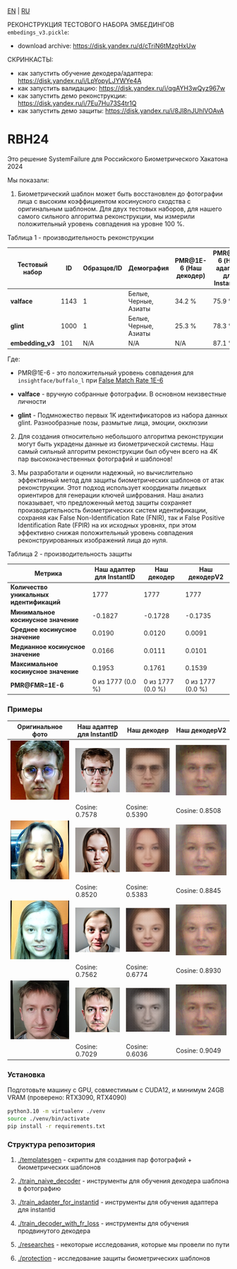 [EN](./README.md) | [RU](./README.ru.md)

РЕКОНСТРУКЦИЯ ТЕСТОВОГО НАБОРА ЭМБЕДИНГОВ `embedings_v3.pickle`:

 - download archive: https://disk.yandex.ru/d/cTriN6tMzgHxUw

СКРИНКАСТЫ:

 - как запустить обучение декодера/адаптера: https://disk.yandex.ru/i/LpYopyLJYWYe4A
 - как запустить валидацию: https://disk.yandex.ru/i/qgAYH3wQyz967w
 - как запустить демо реконструкции: https://disk.yandex.ru/i/7Eu7Hu73S4tr1Q
 - как запустить демо защиты: https://disk.yandex.ru/i/8Jl8nJUhlVOAvA

RBH24
===

Это решение SystemFailure для Российского Биометрического Хакатона 2024

Мы показали:

1. Биометрический шаблон может быть восстановлен до фотографии лица с высоким коэффициентом косинусного сходства с оригинальным шаблоном. 
   Для двух тестовых наборов, для нашего самого сильного алгоритма реконструкции, мы измерили положительный уровень совпадения на уровне 100 %.

Таблица 1 - производительность реконструкции

| Тестовый набор   | ID   | Образцов/ID | Демография          | PMR@1E-6 (Наш декодер) | PMR@1E-6 (Наш адаптер для InstantID) | PMR@1E-6 (Наш декодерV2) |
|------------------|------|-------------|---------------------|------------------------|--------------------------------------|--------------------------|
| **valface**      | 1143 | 1           | Белые, Черные, Азиаты | 34.2 %                 | 75.9 %                               | 100 %                    |
| **glint**        | 1000 | 1           | Белые, Черные, Азиаты | 25.3 %                 | 78.3 %                               | 100 %                    |
| **embedding_v3** | 101  | N/A         | N/A                 | N/A                    | 87.1 %                               | 100 %                    |

Где:

 - PMR@1E-6 - это положительный уровень совпадения для `insightface/buffalo_l` при [False Match Rate 1E-6](./researches/README.md)

 - **valface** - вручную собранные фотографии. В основном неизвестные личности

 - **glint** - Подмножество первых 1K идентификаторов из набора данных glint. Разнообразные позы, размытые лица, эмоции, окклюзии

2. Для создания относительно небольшого алгоритма реконструкции могут быть украдены данные из биометрической системы. Наш самый сильный 
   алгоритм реконструкции был обучен всего на 4K пар высококачественных фотографий и шаблонов!

3. Мы разработали и оценили надежный, но вычислительно эффективный метод для защиты биометрических шаблонов от атак реконструкции. Этот подход использует координаты лицевых ориентиров для генерации ключей шифрования. Наш анализ показывает, что предложенный метод защиты сохраняет производительность биометрических систем идентификации, сохраняя как False Non-Identification Rate (FNIR), так и False Positive Identification Rate (FPIR) на их исходных уровнях, при этом эффективно снижая положительный уровень совпадения реконструированных изображений лица до нуля.

Таблица 2 - производительность защиты

| Метрика                          | Наш адаптер для InstantID | Наш декодер       | Наш декодерV2     |
|----------------------------------|---------------------------|-------------------|-------------------|
| **Количество уникальных идентификаций** | 1777                      | 1777              | 1777              |
| **Минимальное косинусное значение**    | -0.1827                   | -0.1728           | -0.1735           |
| **Среднее косинусное значение**        | 0.0190                    | 0.0120            | 0.0091            |
| **Медианное косинусное значение**      | 0.0166                    | 0.0111            | 0.0101            |
| **Максимальное косинусное значение**   | 0.1953                    | 0.1761            | 0.1539            |
| **PMR@FMR=1E-6**                      | 0 из 1777 (0.0 %)         | 0 из 1777 (0.0 %) | 0 из 1777 (0.0 %) |

### Примеры

| Оригинальное фото               | Наш адаптер для InstantID                                     | Наш декодер                                      | Наш декодерV2                                      |
|--------------------------------|---------------------------------------------------------------|--------------------------------------------------|----------------------------------------------------|
| ![](./examples/crops/ik.jpg)   | ![](./examples/adapters/adapterHQ4K/ik_(cosine%200.7578).jpg) | ![](./examples/decoder/ik_(cosine%200.5390).png) | ![](./examples/decoderV2/ik_(cosine%200.8508).png) |
|                                | Cosine: 0.7578                                                | Cosine: 0.5390                                   | Cosine: 0.8508                                     |
| ![](./examples/crops/ka.jpg)   | ![](./examples/adapters/adapterHQ4K/ka_(cosine%200.8520).jpg) | ![](./examples/decoder/ka_(cosine%200.5383).png) | ![](./examples/decoderV2/ka_(cosine%200.8845).png) |
|                                | Cosine: 0.8520                                                | Cosine: 0.5383                                   | Cosine: 0.8845                                     |
| ![](./examples/crops/kd.jpg)   | ![](./examples/adapters/adapterHQ4K/kd_(cosine%200.7562).jpg) | ![](./examples/decoder/kd_(cosine%200.6774).png) | ![](./examples/decoderV2/kd_(cosine%200.8930).png) |
|                                | Cosine: 0.7562                                                | Cosine: 0.6774                                   | Cosine: 0.8930                                     |
| ![](./examples/crops/at.jpg)   | ![](./examples/adapters/adapterHQ4K/at_(cosine%200.7029).jpg) | ![](./examples/decoder/at_(cosine%200.6036).png) | ![](./examples/decoderV2/at_(cosine%200.9049).png) | 
|                                | Cosine: 0.7029                                                | Cosine: 0.6036                                   | Cosine: 0.9049                                     |

### Установка

Подготовьте машину с GPU, совместимым с CUDA12, и минимум 24GB VRAM (проверено: RTX3090, RTX4090)

```bash
python3.10 -m virtualenv ./venv
source ./venv/bin/activate
pip install -r requirements.txt
```

### Структура репозитория

1. [./templatesgen](./templatesgen) - скрипты для создания пар фотографий + биометрических шаблонов

2. [./train_naive_decoder](./train_naive_decoder) - инструменты для обучения декодера шаблона в фотографию

3. [./train_adapter_for_instantid](./train_adapter_for_instantid) - инструменты для обучения адаптера для instantid

4. [./train_decoder_with_fr_loss](./train_decoder_with_fr_loss) - инструменты для обучения продвинутого декодера

5. [./researches](./researches) - некоторые исследования, которые мы провели по пути

6. [./protection](./protection) - исследование защиты биометрических шаблонов

